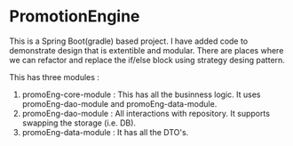 # PromotionEngine

This is a Spring Boot(gradle) based project. I have added code to demonstrate design that is extentible and modular.
There are places where we can refactor and replace the if/else block  using strategy desing pattern.


This has three modules :
1. promoEng-core-module : This has all the businness logic. It uses promoEng-dao-module and promoEng-data-module.
2. promoEng-dao-module  : All interactions with repository. It supports swapping the storage (i.e. DB).
3. promoEng-data-module : It has all the DTO's.

